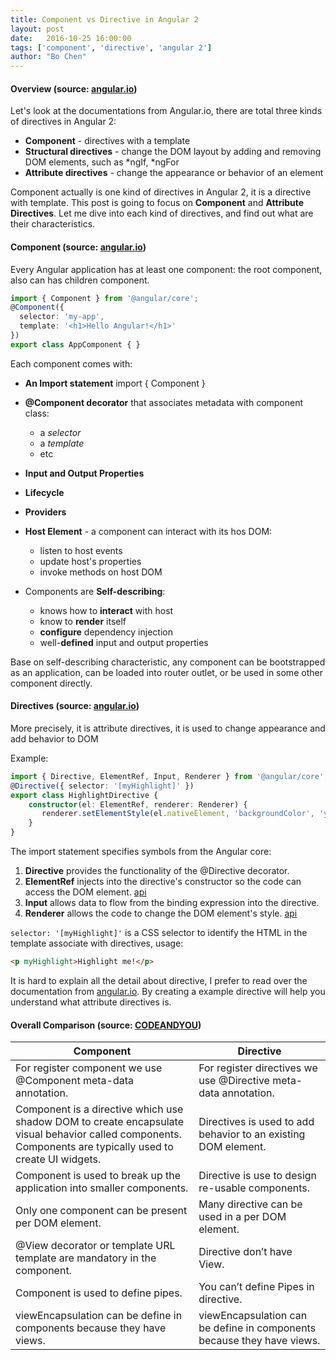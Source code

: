 ```yaml
---
title: Component vs Directive in Angular 2
layout: post
date:   2016-10-25 16:00:00 
tags: ['component', 'directive', 'angular 2']
author: "Bo Chen"
---
```


#### Overview (source: [angular.io](https://angular.io/docs/ts/latest/guide/attribute-directives.html))
Let's look at the documentations from Angular.io, there are total three kinds of directives in Angular 2:

* **Component** - directives with a template
* **Structural directives** - change the DOM layout by adding and removing DOM elements, such as *ngIf, *ngFor
* **Attribute directives** - change the appearance or behavior of an element

Component actually is one kind of directives in Angular 2, it is a directive with template. This post is going to focus on **Component** and **Attribute Directives**. Let me dive into each kind of directives, and find out what are their characteristics.

#### Component (source: [angular.io](https://angular.io/docs/ts/latest/quickstart.html#!#root-component))
Every Angular application has at least one component: the root component, also can has children component.

~~~ts
import { Component } from '@angular/core';
@Component({
  selector: 'my-app',
  template: '<h1>Hello Angular!</h1>'
})
export class AppComponent { }
~~~

Each component comes with:

* **An Import statement** import { Component }
* **@Component decorator** that associates metadata with component class:
    * a *selector* 
    * a *template*
    * etc

* **Input and Output Properties**
* **Lifecycle**
* **Providers**
* **Host Element** - a component can interact with its hos DOM:
    * listen to host events
    * update host's properties
    * invoke methods on host DOM

* Components are **Self-describing**:
    * knows how to **interact** with host
    * know to **render** itself
    * **configure** dependency injection
    * well-**defined** input and output properties

Base on self-describing characteristic, any component can be bootstrapped as an application, can be loaded into router outlet, or be used in some other component directly.

#### Directives (source: [angular.io](https://angular.io/docs/ts/latest/guide/attribute-directives.html))
More precisely, it is attribute directives, it is used to change appearance and add behavior to DOM

Example:

~~~ts
import { Directive, ElementRef, Input, Renderer } from '@angular/core';
@Directive({ selector: '[myHighlight]' })
export class HighlightDirective {
    constructor(el: ElementRef, renderer: Renderer) {
       renderer.setElementStyle(el.nativeElement, 'backgroundColor', 'yellow');
    }
}
~~~
The import statement specifies symbols from the Angular core:

1. **Directive** provides the functionality of the @Directive decorator.
2. **ElementRef** injects into the directive's constructor so the code can access the DOM element. [api](https://angular.io/docs/ts/latest/api/core/index/ElementRef-class.html)
3. **Input** allows data to flow from the binding expression into the directive.
4. **Renderer** allows the code to change the DOM element's style. [api](https://angular.io/docs/ts/latest/api/core/index/Renderer-class.html)

`selector: '[myHighlight]'` is a CSS selector to identify the HTML in the template associate with directives, usage:
~~~html
<p myHighlight>Highlight me!</p>
~~~

It is hard to explain all the detail about directive, I prefer to read over the documentation from [angular.io](https://angular.io/docs/ts/latest/guide/attribute-directives.html). By creating a example directive will help you understand what attribute directives is.

#### Overall Comparison (source: [CODEANDYOU](http://www.codeandyou.com/2016/01/difference-between-component-and-directive-in-Angular2.html))

| Component  | Directive |
| ------------- | ------------- |
| For register component we use @Component meta-data annotation.  | For register directives we use @Directive meta-data annotation. |
| Component is a directive which use shadow DOM to create encapsulate visual behavior called components.  Components are typically used to create UI widgets.  | Directives is used to add behavior to an existing DOM element.  |
| Component is used to break up the application into smaller components.  | Directive is use to design re-usable components.  |
| Only one component can be present per DOM element.  | Many directive can be used in a per DOM element.  |
| @View decorator or template URL template are mandatory in the component.  | Directive don’t have View.  |
| Component is used to define pipes.  | You can’t define Pipes in directive.  |
| viewEncapsulation can be define in components because they have views.  | viewEncapsulation can be define in components because they have views.  |



